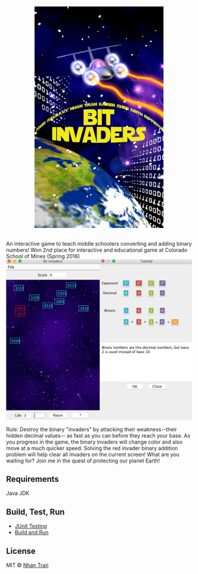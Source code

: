 <p align = "center">
    <img src="/src/spacepix/bitInvaders.jpg" />
</p>

<br>
An interactive game to teach middle schoolers converting and adding binary numbers!
Won 2nd place for interactive and educational game at Colorado School of Mines (Spring 2016)

<img src="/src/spacepix/bitinvaders3.jpg" />

Rule: Destroy the binary "invaders" by attacking their weakness--their hidden decimal values-- as fast as you can before they reach your base. As you progress in the game, the binary invaders will change color and also move at a much quicker speed. Solving the red invader binary addition problem will help clear all invaders on the current screen! What are you waiting for? Join me in the quest of protecting our planet Earth!

## Requirements
Java JDK

## Build, Test, Run
* [JUnit Testing](https://courses.cs.washington.edu/courses/cse143/11wi/eclipse-tutorial/junit.shtml)
* [Build and Run](http://pages.cs.wisc.edu/~cs302/labs/EclipseTutorial/Step_04.html)



## License

MIT © [Nhan Tran](http://trannhan.com)
